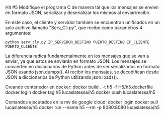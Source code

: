 Hit #5
Modifique el programa C de manera tal que los mensajes se envíen en formato JSON, serializar y deserializar los mismos al enviar/recibir. 

En este caso, el cliente y servidor tambien se encuentran unificados en un solo archivo llamado "Serv_Cli.py", que recibe como parametros 4 argumentos:

    python serv_cly.py IP_SERVIDOR_DESTINO PUERTO_DESTINO IP_CLIENTE PUERTO_CLIENTE

La diferencia radica fundamentalmente en los mensajes que se van a enviar, ya que estos se enviarán en formato JSON.
Los mensajes se convierten en diccionarios de Python antes de ser serializados en formato JSON usando json.dumps(). Al recibir los mensajes, se decodifican desde JSON a diccionarios de Python utilizando json.loads().

Creando contenedor en docker:
docker build . -t h5 -f H5/h5.dockerfile
docker login
docker tag h5 lucaslatessa/h5
docker push lucaslatessa/h5

Comandos ejecutados en la mv de google cloud:
docker login
docker pull lucaslatessa/h5
docker run --name h5 --rm -p 8080:8080 lucaslatessa/h5

